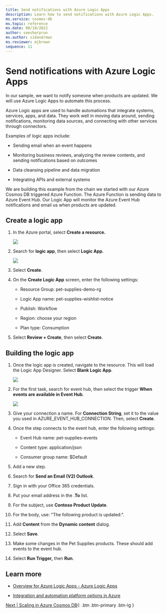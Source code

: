 ```yaml
---
title: Send notifications with Azure Logic Apps
description: Learn how to send notifications with Azure Logic Apps.
ms.service: cosmos-db
ms.topic: reference
ms.date: 08/19/2022
author: seesharprun
ms.author: sidandrews
ms.reviewer: mjbrown
sequence: 11
---
```


# Send notifications with Azure Logic Apps

In our sample, we want to notify someone when products are updated. We will use Azure Logic Apps to automate this process.

Azure Logic apps are used to handle automations that integrate systems, services, apps, and data. They work well in moving data around, sending notifications, monitoring data sources, and connecting with other services through connectors.

Examples of logic apps include:

- Sending email when an event happens

- Monitoring business reviews, analyzing the review contents, and sending notifications based on outcomes

- Data cleansing pipeline and data migration

- Integrating APIs and external systems

We are building this example from the chain we started with our Azure Cosmos DB triggered Azure Function. The Azure Function is sending data to Azure Event Hub. Our Logic App will monitor the Azure Event Hub notifications and email us when products are updated.

## Create a logic app

1. In the Azure portal, select **Create a resource.**

   ![](/media/image.png)

1. Search for **logic app**, then select **Logic App.**

   ![](/media/image2.png)

1. Select **Create**.

1. On the **Create Logic App** screen, enter the following settings:

   - Resource Group: pet-supplies-demo-rg

   - Logic App name: pet-supplies-wishlist-notice

   - Publish: Workflow

   - Region: choose your region

   - Plan type: Consumption

1. Select **Review + Create**, then select **Create**.

## Building the logic app

1. Once the logic app is created, navigate to the resource. This will load
the Logic App Designer. Select **Blank Logic App**.

   ![](/media/image3.png)

1. For the first task, search for event hub, then select the trigger **When
events are available in Event Hub**.

   ![](/media/image4.png)

1. Give your connection a name. For **Connection String**, set it to the value
you used in AZURE_EVENT_HUB_CONNECTION. Then, select **Create**.

1. Once the step connects to the event hub, enter the following settings:

   - Event Hub name: pet-supplies-events

   - Content type: application/json

   - Consumer group name: $Default

1. Add a new step.

1. Search for **Send an Email (V2) Outlook**.

1. Sign in with your Office 365 credentials.

1. Put your email address in the .**To** list.

1. For the subject, use **Contoso Product Update**.

1. For the body, use: "The following product is updated:".

1. Add **Content** from the **Dynamic content** dialog.

1. Select **Save**.

1. Make some changes in the Pet Supplies products. These should add events to the event hub.

1. Select **Run Trigger,** then **Run**.

## Learn more

- [Overview for Azure Logic Apps - Azure Logic Apps](https://docs.microsoft.com/azure/logic-apps/logic-apps-overview)

- [Integration and automation platform options in Azure](https://docs.microsoft.com/azure/azure-functions/functions-compare-logic-apps-ms-flow-webjobs)

[Next &#124; Scaling in Azure Cosmos DB](scaling-in-cosmos-db.md){: .btn .btn-primary .btn-lg }
